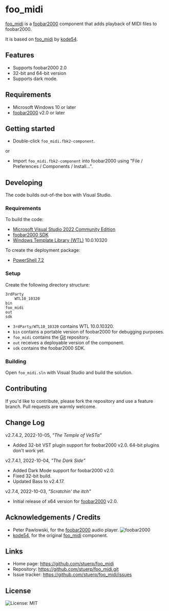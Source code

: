 
# foo_midi

[foo_midi](https://github.com/stuerp/foo_midi/releases) is a [foobar2000](https://www.foobar2000.org/) component that adds playback of MIDI files to foobar2000.

It is based on [foo_midi](https://gitlab.com/kode54/foo_midi) by [kode54](https://gitlab.com/kode54).

## Features

* Supports foobar2000 2.0
* 32-bit and 64-bit version
* Supports dark mode.

## Requirements

* Microsoft Windows 10 or later
* [foobar2000](https://www.foobar2000.org/download) v2.0 or later

## Getting started

* Double-click `foo_midi.fbk2-component`.

or

* Import `foo_midi.fbk2-component` into foobar2000 using "File / Preferences / Components / Install...".

## Developing

The code builds out-of-the box with Visual Studio.

### Requirements

To build the code:

* [Microsoft Visual Studio 2022 Community Edition](https://visualstudio.microsoft.com/downloads/)
* [foobar2000 SDK](https://www.foobar2000.org/SDK)
* [Windows Template Library (WTL)](https://github.com/Win32-WTL/WTL) 10.0.10320

To create the deployment package:

* [PowerShell 7.2](https://github.com/PowerShell/PowerShell)

### Setup

Create the following directory structure:

    3rdParty
        WTL10_10320
    bin
    foo_midi
    out
    sdk

* `3rdParty/WTL10_10320` contains WTL 10.0.10320.
* `bin` contains a portable version of foobar2000 for debugging purposes.
* `foo_midi` contains the [Git](https://github.com/stuerp/foo_midi) repository.
* `out` receives a deployable version of the component.
* `sdk` contains the foobar2000 SDK.

### Building

Open `foo_midi.sln` with Visual Studio and build the solution.

## Contributing

If you'd like to contribute, please fork the repository and use a feature
branch. Pull requests are warmly welcome.

## Change Log

v2.7.4.2, 2022-10-05, *"The Temple of VeSTa"*

* Added 32-bit VST plugin support for foobar2000 v2.0. 64-bit plugins don't work yet.

v2.7.4.1, 2022-10-04, *"The Dark Side"*

* Added Dark Mode support for foobar2000 v2.0.
* Fixed 32-bit build.
* Updated Bass to v2.4.17.

v2.7.4, 2022-10-03, *"Scratchin' the itch"*

* Initial release of x64 version for [foobar2000](https://www.foobar2000.org/) v2.0.

## Acknowledgements / Credits

* Peter Pawlowski, for the  [foobar2000](https://www.foobar2000.org/) audio player. ![foobar2000](https://www.foobar2000.org/button-small.png)
* [kode54](https://gitlab.com/kode54), for the original [foo_midi](https://gitlab.com/kode54/foo_midi) component.

## Links

* Home page: https://github.com/stuerp/foo_midi
* Repository: https://github.com/stuerp/foo_midi.git
* Issue tracker: https://github.com/stuerp/foo_midi/issues

## License

![License: MIT](https://img.shields.io/badge/license-MIT-yellow.svg)
